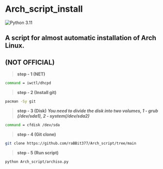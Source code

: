 # Arch_script_install
![Python 3.11]([https://img.shields.io/pypi/pyversions/clubhouse?color=blueviolet](https://img.shields.io/pypi/pyversions/python))

## A script for almost automatic installation of Arch Linux. 
## (NOT OFFICIAL)

> **step - 1 (NET)** 

```bash
command = iwctl/dhcpd
```
> **step - 2 (Install git)**

```bash
pacman -Sy git
```
> **step - 3 (Disk)** ***You need to divide the disk into two volumes, 1 - grub (/dev/sda1), 2 - system(/dev/sda2)***

```bash
command = cfdisk /dev/sda
```
> **step - 4 (Git clone)**

```bash
git clone https://github.com/raBBit377/Arch_script/tree/main
```
> **step - 5 (Run script)**

```bash
python Arch_script/archiso.py
```
